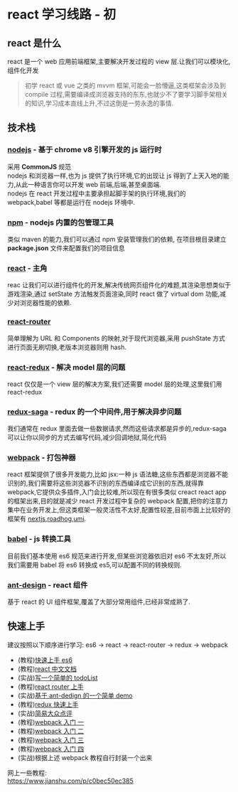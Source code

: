# react 学习线路 - 初

## react 是什么

react 是一个 web 应用前端框架,主要解决开发过程的 view 层.让我们可以模块化,组件化开发<br/>

> 初学 react 或 vue 之类的 mvvm 框架,可能会一脸懵逼,这类框架会涉及到 compile 过程,需要编译成浏览器支持的东东,也就少不了要学习脚手架相关的知识,学习成本直线上升,不过这倒是一劳永逸的事情.

## 技术栈

### [nodejs](https://nodejs.org/en/) - 基于 chrome v8 引擎开发的 js 运行时

采用 **CommonJS** 规范<br/>
nodejs 和浏览器一样,也为 js 提供了执行环境,它的出现让 js 得到了上天入地的能力,从此一种语言你可以开发 web 前端,后端,甚至桌面端.<br/>
nodejs 在 react 开发过程中主要承担起脚手架的执行环境,我们的 webpack,babel 等都是运行在 nodejs 环境中.

### [npm](https://www.npmjs.com/) - nodejs 内置的包管理工具

类似 maven 的能力,我们可以通过 npm 安装管理我们的依赖, 在项目根目录建立 **package.json** 文件来配置我们的项目信息

### [react](https://reactjs.org/) - 主角

reac 让我们可以进行组件化的开发,解决传统网页组件化的难题,其渲染思想类似于游戏渲染,通过 setState 方法触发页面渲染,同时 react 做了 virtual dom 功能,减少对浏览器性能的依赖.

### [react-router](https://www.npmjs.com/package/react-router)

简单理解为 URL 和 Components 的映射,对于现代浏览器,采用 pushState 方式进行页面无刷切换,老版本浏览器则用 hash.

### [react-redux](https://www.npmjs.com/package/react-redux) - 解决 model 层的问题

react 仅仅是一个 view 层的解决方案,我们还需要 model 层的处理,这里我们用 react-redux

### [redux-saga](https://www.npmjs.com/package/redux-saga) - redux 的一个中间件,用于解决异步问题

我们通常在 redux 里面去做一些数据请求,然而这些请求都是异步的,redux-saga 可以让你以同步的方式去编写代码,减少回调地狱,简化代码

### [webpack](https://www.webpackjs.com/) - 打包神器

react 框架提供了很多开发能力,比如 jsx:一种 js 语法糖,这些东西都是浏览器不能识别的,我们需要将这些浏览器不识别的东西编译成它识别的东西,就得靠 webpack,它提供众多插件,入门会比较难,所以现在有很多类似 creact react app 的框架出来,目的就是减少 react 开发过程中复杂的 webpack 配置,把你的注意力集中在业务开发上,但这类框架一般灵活性不太好,配置性较差,目前市面上比较好的框架有 [nextjs](https://github.com/zeit/next.js),[roadhog](https://github.com/sorrycc/roadhog),[umi](https://github.com/umijs/umi).

### [babel](https://babeljs.io/) - js 转换工具

目前我们基本使用 es6 规范来进行开发,但某些浏览器依旧对 es6 不太友好,所以我们需要用 babel 将 es6 转换成 es5,可以配置不同的转换规则.

### [ant-design](https://ant.design/index-cn) - react 组件

基于 react 的 UI 组件框架,覆盖了大部分常用组件,已经非常成熟了.

## 快速上手

建议按照以下顺序进行学习: es6 -> react -> react-router -> redux -> webpack

- (教程)[快速上手 es6](https://www.jianshu.com/p/287e0bb867ae)
- (教程)[react 中文文档](https://react.docschina.org/docs/hello-world.html)
- (实战)[写一个简单的 todoList](https://github.com/darrell0904/todolist)
- (教程)[react router 上手](http://react-china.org/t/react-router4/15843)
- (实战)[基于 ant-dedign 的一个简单 demo](https://github.com/darrell0904/react-news)
- (教程)[redux 快速上手](https://segmentfault.com/a/1190000011474522)
- (实战)[简易大众点评](https://github.com/darrell0904/webapp-dazhongdianping)
- (教程)[webpack 入门 一](https://www.jianshu.com/p/2cc4a1078953)
- (教程)[webpack 入门 二](https://www.jianshu.com/p/bf63befa5c88)
- (教程)[webpack 入门 三](https://www.jianshu.com/p/1eb4bb879745)
- (教程)[webpack 入门 四](https://www.jianshu.com/p/8a27ec0d086c)
- (实战)根据上述 webpack 教程自行封装一个出来

网上一些教程:<br/>
https://www.jianshu.com/p/c0bec50ec385
